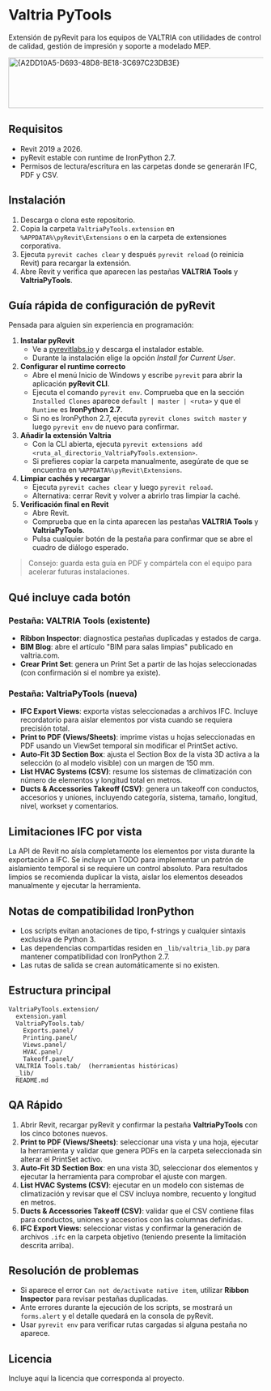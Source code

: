 # Valtria PyTools

Extensión de pyRevit para los equipos de VALTRIA con utilidades de control de calidad, gestión de impresión y soporte a modelado MEP.

<img width="938" height="100" alt="{A2DD10A5-D693-48D8-BE18-3C697C23DB3E}" src="https://github.com/user-attachments/assets/d57dbd87-e12e-4cee-a787-cc2fdf0b43e9" />


## Requisitos
- Revit 2019 a 2026.
- pyRevit estable con runtime de IronPython 2.7.
- Permisos de lectura/escritura en las carpetas donde se generarán IFC, PDF y CSV.

## Instalación
1. Descarga o clona este repositorio.
2. Copia la carpeta `ValtriaPyTools.extension` en `%APPDATA%\pyRevit\Extensions` o en la carpeta de extensiones corporativa.
3. Ejecuta `pyrevit caches clear` y después `pyrevit reload` (o reinicia Revit) para recargar la extensión.
4. Abre Revit y verifica que aparecen las pestañas **VALTRIA Tools** y **ValtriaPyTools**.

## Guía rápida de configuración de pyRevit
Pensada para alguien sin experiencia en programación:

1. **Instalar pyRevit**  
   - Ve a [pyrevitlabs.io](https://www.pyrevitlabs.io) y descarga el instalador estable.  
   - Durante la instalación elige la opción *Install for Current User*.
2. **Configurar el runtime correcto**  
   - Abre el menú Inicio de Windows y escribe `pyrevit` para abrir la aplicación **pyRevit CLI**.  
   - Ejecuta el comando `pyrevit env`. Comprueba que en la sección `Installed Clones` aparece `default | master | <ruta>` y que el `Runtime` es **IronPython 2.7**.  
   - Si no es IronPython 2.7, ejecuta `pyrevit clones switch master` y luego `pyrevit env` de nuevo para confirmar.
3. **Añadir la extensión Valtria**  
   - Con la CLI abierta, ejecuta `pyrevit extensions add <ruta_al_directorio_ValtriaPyTools.extension>`.  
   - Si prefieres copiar la carpeta manualmente, asegúrate de que se encuentra en `%APPDATA%\pyRevit\Extensions`.
4. **Limpiar cachés y recargar**  
   - Ejecuta `pyrevit caches clear` y luego `pyrevit reload`.  
   - Alternativa: cerrar Revit y volver a abrirlo tras limpiar la caché.
5. **Verificación final en Revit**  
   - Abre Revit.  
   - Comprueba que en la cinta aparecen las pestañas **VALTRIA Tools** y **ValtriaPyTools**.  
   - Pulsa cualquier botón de la pestaña para confirmar que se abre el cuadro de diálogo esperado.

> Consejo: guarda esta guía en PDF y compártela con el equipo para acelerar futuras instalaciones.

## Qué incluye cada botón

### Pestaña: VALTRIA Tools (existente)
- **Ribbon Inspector**: diagnostica pestañas duplicadas y estados de carga.
- **BIM Blog**: abre el artículo "BIM para salas limpias" publicado en valtria.com.
- **Crear Print Set**: genera un Print Set a partir de las hojas seleccionadas (con confirmación si el nombre ya existe).

### Pestaña: ValtriaPyTools (nueva)
- **IFC Export Views**: exporta vistas seleccionadas a archivos IFC. Incluye recordatorio para aislar elementos por vista cuando se requiera precisión total.
- **Print to PDF (Views/Sheets)**: imprime vistas u hojas seleccionadas en PDF usando un ViewSet temporal sin modificar el PrintSet activo.
- **Auto-Fit 3D Section Box**: ajusta el Section Box de la vista 3D activa a la selección (o al modelo visible) con un margen de 150 mm.
- **List HVAC Systems (CSV)**: resume los sistemas de climatización con número de elementos y longitud total en metros.
- **Ducts & Accessories Takeoff (CSV)**: genera un takeoff con conductos, accesorios y uniones, incluyendo categoría, sistema, tamaño, longitud, nivel, workset y comentarios.

## Limitaciones IFC por vista
La API de Revit no aísla completamente los elementos por vista durante la exportación a IFC. Se incluye un TODO para implementar un patrón de aislamiento temporal si se requiere un control absoluto. Para resultados limpios se recomienda duplicar la vista, aislar los elementos deseados manualmente y ejecutar la herramienta.

## Notas de compatibilidad IronPython
- Los scripts evitan anotaciones de tipo, f-strings y cualquier sintaxis exclusiva de Python 3.
- Las dependencias compartidas residen en `_lib/valtria_lib.py` para mantener compatibilidad con IronPython 2.7.
- Las rutas de salida se crean automáticamente si no existen.

## Estructura principal
```
ValtriaPyTools.extension/
  extension.yaml
  ValtriaPyTools.tab/
    Exports.panel/
    Printing.panel/
    Views.panel/
    HVAC.panel/
    Takeoff.panel/
  VALTRIA Tools.tab/  (herramientas históricas)
  _lib/
  README.md
```

## QA Rápido
1. Abrir Revit, recargar pyRevit y confirmar la pestaña **ValtriaPyTools** con los cinco botones nuevos.
2. **Print to PDF (Views/Sheets)**: seleccionar una vista y una hoja, ejecutar la herramienta y validar que genera PDFs en la carpeta seleccionada sin alterar el PrintSet activo.
3. **Auto-Fit 3D Section Box**: en una vista 3D, seleccionar dos elementos y ejecutar la herramienta para comprobar el ajuste con margen.
4. **List HVAC Systems (CSV)**: ejecutar en un modelo con sistemas de climatización y revisar que el CSV incluya nombre, recuento y longitud en metros.
5. **Ducts & Accessories Takeoff (CSV)**: validar que el CSV contiene filas para conductos, uniones y accesorios con las columnas definidas.
6. **IFC Export Views**: seleccionar vistas y confirmar la generación de archivos `.ifc` en la carpeta objetivo (teniendo presente la limitación descrita arriba).

## Resolución de problemas
- Si aparece el error `Can not de/activate native item`, utilizar **Ribbon Inspector** para revisar pestañas duplicadas.
- Ante errores durante la ejecución de los scripts, se mostrará un `forms.alert` y el detalle quedará en la consola de pyRevit.
- Usar `pyrevit env` para verificar rutas cargadas si alguna pestaña no aparece.

## Licencia
Incluye aquí la licencia que corresponda al proyecto.
